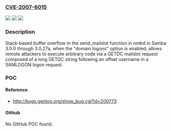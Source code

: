 ### [CVE-2007-6015](https://cve.mitre.org/cgi-bin/cvename.cgi?name=CVE-2007-6015)
![](https://img.shields.io/static/v1?label=Product&message=n%2Fa&color=blue)
![](https://img.shields.io/static/v1?label=Version&message=n%2Fa&color=blue)
![](https://img.shields.io/static/v1?label=Vulnerability&message=n%2Fa&color=brighgreen)

### Description

Stack-based buffer overflow in the send_mailslot function in nmbd in Samba 3.0.0 through 3.0.27a, when the "domain logons" option is enabled, allows remote attackers to execute arbitrary code via a GETDC mailslot request composed of a long GETDC string following an offset username in a SAMLOGON logon request.

### POC

#### Reference
- http://bugs.gentoo.org/show_bug.cgi?id=200773

#### Github
No GitHub POC found.

